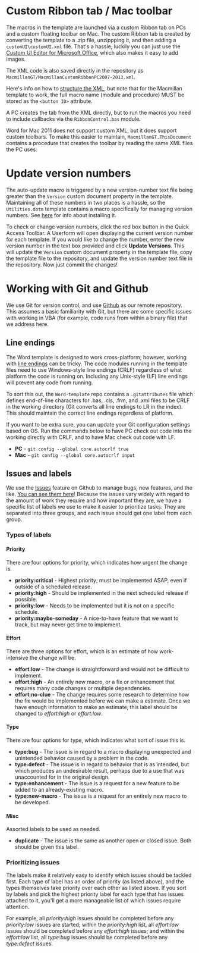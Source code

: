 # Custom Ribbon tab / Mac toolbar
The macros in the template are launched via a custom Ribbon tab on PCs and a custom floating toolbar on Mac. The custom Ribbon tab is created by converting the template to a .zip file, unzippping it, and then adding a `customUI\customUI.xml` file. That's a hassle; luckily you can just use the [Custom UI Editor for Microsoft Office](http://openxmldeveloper.org/blog/b/openxmldeveloper/archive/2009/08/07/7293.aspx), which also makes it easy to add images.

The XML code is also saved directly in the repository as `MacmillanGT/MacmillanCustomRibbonPC2007-2013.xml`.

Here's info on how to [structure the XML](https://msdn.microsoft.com/en-us/library/aa942866.aspx?cs-save-lang=1&cs-lang=vb#code-snippet-3), but note that for the Macmillan template to work, the full macro name (module and procedure) MUST be stored as the `<button ID>` attribute.

A PC creates the tab from the XML directly, but to run the macros you need to include callbacks via the `RibbonControl.bas` module.

Word for Mac 2011 does not support custom XML, but it does support custom toolbars. To make this easier to maintain, `MacmillanGT.ThisDocument` contains a procedure that creates the toolbar by reading the same XML files the PC uses. 


# Update version numbers
The auto-update macro is triggered by a new version-number text file being greater than the `Version` custom document property in the template. Maintaining all of these numbers in two places is a hassle, so the `Utilities.dotm` template contains a macro specifically for managing version numbers. See [here](using+the+vb+editor) for info about installing it.

To check or change version numbers, click the red box button in the Quick Access Toolbar. A Userform will open displaying the current version number for each template. If you would like to change the number, enter the new version number in the text box provided and click **Update Versions**. This will update the `Version` custom document property in the template file, copy the template file to the repository, and update the version number text file in the repository. Now just commit the changes!



# Working with Git and Github
We use Git for version control, and use [Github](https://github.com/macmillanpublishers/Word-template) as our remote repository. This assumes a basic familiarity with Git, but there are some specific issues with working in VBA (for example, code runs from within a binary file) that we address here.

## Line endings
The Word template is designed to work cross-platform; however, working with [line endings](https://en.wikipedia.org/wiki/Newline) can be tricky. The code modules running in the template files need to use Windows-style line endings (CRLF) regardless of what platform the code is running on. Including any Unix-style (LF) line endings will prevent any code from running.

To sort this out, the `Word-template` repo contains a `.gitattributes` file which defines end-of-line characters for .bas, .cls, .frm, and .xml files to be CRLF in the working directory (Git converts all line endings to LR in the index). This should maintain the correct line endings regardless of platform.

If you want to be extra sure, you can update your Git configuration settings based on OS. Run the commands below to have PC check out code into the working directly with CRLF, and to have Mac check out code with LF.

* **PC** - `git config --global core.autocrlf true`
* **Mac** - `git config --global core.autocrlf input`




## Issues and labels
We use the [Issues](https://guides.github.com/features/issues/) feature on Github to manage bugs, new features, and the like. [You can see them here](https://github.com/macmillanpublishers/Word-template/issues)! Because the issues vary widely with regard to the amount of work they require and how important they are, we have a specific list of labels we use to make it easier to prioritize tasks. They are separated into three groups, and each issue should get one label from each group.

### Types of labels
#### Priority
There are four options for priority, which indicates how urgent the change is.

* **priority:critical** - Highest priority; must be implemented ASAP, even if outside of a scheduled release.
* **priority:high** - Should be implemented in the next scheduled release if possible.
* **priority:low** - Needs to be implemented but it is not on a specific schedule.
* **priority:maybe-someday** - A nice-to-have feature that we want to track, but may never get time to implement.


#### Effort
There are three options for effort, which is an estimate of how work-intensive the change will be.

* **effort:low** - The change is straightforward and would not be difficult to implement.
* **effort:high** - An entirely new macro, or a fix or enhancement that requires many code changes or multiple dependencies.
* **effort:no-clue** - The change requires some research to determine how the fix would be implemented before we can make a estimate. Once we have enough information to make an estimate, this label should be changed to *effort:high* or *effort:low*.


#### Type
There are four options for type, which indicates what sort of issue this is.

* **type:bug** - The issue is in regard to a macro displaying unexpected and unintended behavior caused by a problem in the code.
* **type:defect** - The issue is in regard to behavior that is as intended, but which produces an undesirable result, perhaps due to a use that was unaccounted for in the original design.
* **type:enhancement** - The issue is a request for a new feature to be added to an already-existing macro.
* **type:new-macro** - The issue is a request for an entirely new macro to be developed.

#### Misc
Assorted labels to be used as needed.

* **duplicate** - The issue is the same as another open or closed issue. Both should be given this label.


### Prioritizing issues
The labels make it relatively easy to identify which issues should be tackled first. Each type of label has an order of priority (as listed above), and the types themselves take priority over each other as listed above. If you sort by labels and pick the highest priority label for each type that has issues attached to it, you'll get a more manageable list of which issues require attention.

For example, all *priority:high* issues should be completed before any *priority:low* issues are started; within the *priority:high* list, all *effort:low* issues should be completed before any *effort:high* issues; and within the *effort:low* list, all *type:bug* issues should be completed before any *type:defect* issues.



